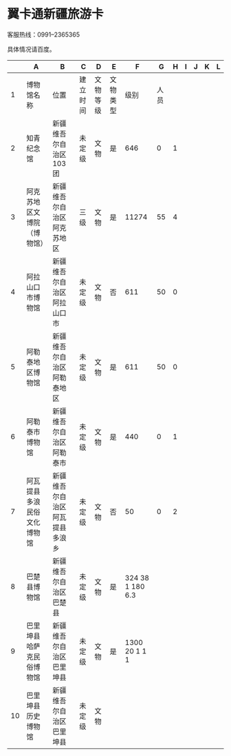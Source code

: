 # 翼卡通新疆旅游卡  

客服热线：0991–2365365  

具体情况请百度。  

|  |  A  |  B  |  C  |  D  |  E  |  F  |  G  |  H  |  I  |  J  |  K  |  L  |  
| --- | ------------------------ | ---------------------------- | -------- | -------- | -------- | ----- | ---- | --- | --- | --- | --- | --- |  
| 1  | 博物馆名称  | 位置  | 建立时间 | 文物等级 | 文物类型 | 级别  | 人员 |  |  |  |  |  |  
| 2  | 知青纪念馆  | 新疆维吾尔自治区103团  | 未定级  | 文物  | 是  | 646  | 0  | 1  |  |  |  |  |  
| 3  | 阿克苏地区文博院（博物馆） | 新疆维吾尔自治区阿克苏地区  | 三级  | 文物  | 是  | 11274 | 55  | 4  |  |  |  |  |  
| 4  | 阿拉山口市博物馆  | 新疆维吾尔自治区阿拉山口市  | 未定级  | 文物  | 否  | 611  | 50  | 0  |  |  |  |  |  
| 5  | 阿勒泰地区博物馆  | 新疆维吾尔自治区阿勒泰地区  | 未定级  | 文物  | 是  | 611  | 50  | 0  |  |  |  |  |  
| 6  | 阿勒泰市博物馆  | 新疆维吾尔自治区阿勒泰市  | 未定级  | 文物  | 是  | 440  | 0  | 1  |  |  |  |  |  
| 7  | 阿瓦提县多浪民俗文化博物馆 | 新疆维吾尔自治区阿瓦提县多浪乡 | 未定级  | 文物  | 否  | 50  | 0  | 2  |  |  |  |  |  
| 8 | 巴楚县博物馆 | 新疆维吾尔自治区巴楚县 | 未定级 | 文物 | 是 | 324 38 1 180 6.3  
| 9 | 巴里坤县哈萨克民俗博物馆 | 新疆维吾尔自治区巴里坤县 | 未定级 | 文物 | 是 | 1300 20 1 1 1  
| 10|巴里坤县历史博物馆 | 新疆维吾尔自治区巴里坤县 | 未定级 | 文物 |  
<!-- Last processed: 2025-07-22 03:44:31 -->
